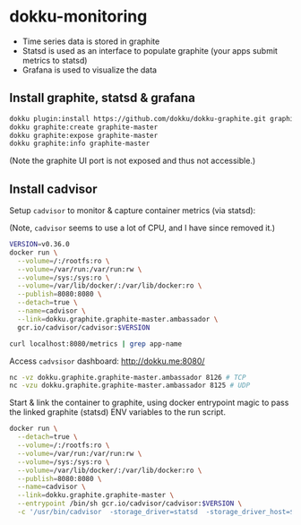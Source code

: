 # dokku-monitoring

- Time series data is stored in graphite
- Statsd is used as an interface to populate graphite (your apps submit metrics to statsd)
- Grafana is used to visualize the data

## Install graphite, statsd & grafana

```bash
dokku plugin:install https://github.com/dokku/dokku-graphite.git graphite
dokku graphite:create graphite-master
dokku graphite:expose graphite-master
dokku graphite:info graphite-master
```

(Note the graphite UI port is not exposed and thus not accessible.)

## Install cadvisor

Setup `cadvisor` to monitor & capture container metrics (via statsd):

(Note, `cadvisor` seems to use a lot of CPU, and I have since removed it.)

```bash
VERSION=v0.36.0
docker run \
  --volume=/:/rootfs:ro \
  --volume=/var/run:/var/run:rw \
  --volume=/sys:/sys:ro \
  --volume=/var/lib/docker/:/var/lib/docker:ro \
  --publish=8080:8080 \
  --detach=true \
  --name=cadvisor \
  --link=dokku.graphite.graphite-master.ambassador \
  gcr.io/cadvisor/cadvisor:$VERSION
```

```bash
curl localhost:8080/metrics | grep app-name
```

Access `cadvsisor` dashboard: http://dokku.me:8080/

```bash
nc -vz dokku.graphite.graphite-master.ambassador 8126 # TCP
nc -vzu dokku.graphite.graphite-master.ambassador 8125 # UDP
```

Start & link the container to graphite, using docker entrypoint magic to pass the linked graphite (statsd) ENV variables to the run script.

```bash
docker run \
  --detach=true \
  --volume=/:/rootfs:ro \
  --volume=/var/run:/var/run:rw \
  --volume=/sys:/sys:ro \
  --volume=/var/lib/docker/:/var/lib/docker:ro \
  --publish=8080:8080 \
  --name=cadvisor \
  --link=dokku.graphite.graphite-master \
  --entrypoint /bin/sh gcr.io/cadvisor/cadvisor:$VERSION \
  -c '/usr/bin/cadvisor  -storage_driver=statsd  -storage_driver_host=$(printenv DOKKU.GRAPHITE.GRAPHITE_MASTER_PORT_8125_UDP_ADDR):$(printenv DOKKU.GRAPHITE.GRAPHITE_MASTER_PORT_8125_UDP_PORT)'
```
